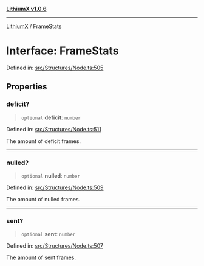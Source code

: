 [**LithiumX v1.0.6**](../README.md)

***

[LithiumX](../globals.md) / FrameStats

# Interface: FrameStats

Defined in: [src/Structures/Node.ts:505](https://github.com/anantix-network/LithiumX/blob/50b399548f48d78c1c57a0dfe99d487d3da44bc6/src/Structures/Node.ts#L505)

## Properties

### deficit?

> `optional` **deficit**: `number`

Defined in: [src/Structures/Node.ts:511](https://github.com/anantix-network/LithiumX/blob/50b399548f48d78c1c57a0dfe99d487d3da44bc6/src/Structures/Node.ts#L511)

The amount of deficit frames.

***

### nulled?

> `optional` **nulled**: `number`

Defined in: [src/Structures/Node.ts:509](https://github.com/anantix-network/LithiumX/blob/50b399548f48d78c1c57a0dfe99d487d3da44bc6/src/Structures/Node.ts#L509)

The amount of nulled frames.

***

### sent?

> `optional` **sent**: `number`

Defined in: [src/Structures/Node.ts:507](https://github.com/anantix-network/LithiumX/blob/50b399548f48d78c1c57a0dfe99d487d3da44bc6/src/Structures/Node.ts#L507)

The amount of sent frames.

